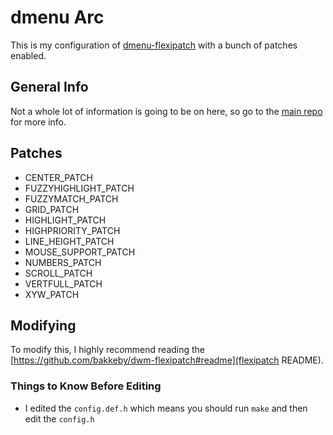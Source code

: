 # dmenu Arc

This is my configuration of [dmenu-flexipatch](https://github.com/bakkeby/dmenu-flexipatch) with a bunch of patches enabled.

## General Info

Not a whole lot of information is going to be on here, so go to the [main repo](https://github.com/Zaedus/arc-dotfiles) for more info.

## Patches

- CENTER_PATCH
- FUZZYHIGHLIGHT_PATCH
- FUZZYMATCH_PATCH
- GRID_PATCH
- HIGHLIGHT_PATCH
- HIGHPRIORITY_PATCH
- LINE_HEIGHT_PATCH
- MOUSE_SUPPORT_PATCH
- NUMBERS_PATCH
- SCROLL_PATCH
- VERTFULL_PATCH
- XYW_PATCH

## Modifying

To modify this, I highly recommend reading the [https://github.com/bakkeby/dwm-flexipatch#readme](flexipatch README).

### Things to Know Before Editing

- I edited the `config.def.h` which means you should run `make` and then edit the `config.h`